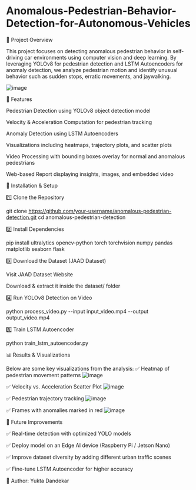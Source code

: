 # Anomalous-Pedestrian-Behavior-Detection-for-Autonomous-Vehicles

🚀 Project Overview

This project focuses on detecting anomalous pedestrian behavior in self-driving car environments using computer vision and deep learning. By leveraging YOLOv8 for pedestrian detection and LSTM Autoencoders for anomaly detection, we analyze pedestrian motion and identify unusual behavior such as sudden stops, erratic movements, and jaywalking.

![image](https://github.com/user-attachments/assets/153afad5-e409-49b7-b812-065d906b65f2)

📌 Features

Pedestrian Detection using YOLOv8 object detection model

Velocity & Acceleration Computation for pedestrian tracking

Anomaly Detection using LSTM Autoencoders

Visualizations including heatmaps, trajectory plots, and scatter plots

Video Processing with bounding boxes overlay for normal and anomalous pedestrians

Web-based Report displaying insights, images, and embedded video

🔧 Installation & Setup

1️⃣ Clone the Repository

git clone https://github.com/your-username/anomalous-pedestrian-detection.git
cd anomalous-pedestrian-detection

2️⃣ Install Dependencies

pip install ultralytics opencv-python torch torchvision numpy pandas matplotlib seaborn flask

3️⃣ Download the Dataset (JAAD Dataset)

Visit JAAD Dataset Website

Download & extract it inside the dataset/ folder

4️⃣ Run YOLOv8 Detection on Video

python process_video.py --input input_video.mp4 --output output_video.mp4

5️⃣ Train LSTM Autoencoder

python train_lstm_autoencoder.py

📊 Results & Visualizations

Below are some key visualizations from the analysis:
✅ Heatmap of pedestrian movement patterns
![image](https://github.com/user-attachments/assets/31f0784e-09e3-436f-b4db-7551536f66a6)

✅ Velocity vs. Acceleration Scatter Plot
![image](https://github.com/user-attachments/assets/5ccb3f08-7554-4a89-b005-f532ef2e9acb)

✅ Pedestrian trajectory tracking
![image](https://github.com/user-attachments/assets/2bb82ae6-e7a3-45a4-b9d2-6529e07c3033)

✅ Frames with anomalies marked in red
![image](https://github.com/user-attachments/assets/9a8c3463-862c-4fb3-9162-40cc1a315bef)


🚀 Future Improvements

✅ Real-time detection with optimized YOLO models

✅ Deploy model on an Edge AI device (Raspberry Pi / Jetson Nano)

✅ Improve dataset diversity by adding different urban traffic scenes

✅ Fine-tune LSTM Autoencoder for higher accuracy


📌 Author: Yukta Dandekar
